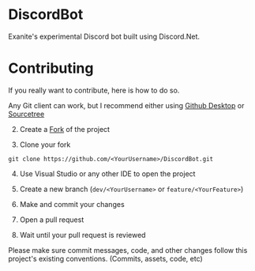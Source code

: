 # DiscordBot

Exanite's experimental Discord bot built using Discord.Net.

# Contributing

If you really want to contribute, here is how to do so.

Any Git client can work, but I recommend either using [Github Desktop](https://desktop.github.com/) or [Sourcetree](https://www.sourcetreeapp.com/)

2. Create a [Fork](https://github.com/Exanite/DiscordBot/fork) of the project

3. Clone your fork
```
git clone https://github.com/<YourUsername>/DiscordBot.git
```
4. Use Visual Studio or any other IDE to open the project

5. Create a new branch (`dev/<YourUsername>` or `feature/<YourFeature>`)

6. Make and commit your changes

7. Open a pull request

8. Wait until your pull request is reviewed

Please make sure commit messages, code, and other changes follow this project's existing conventions. (Commits, assets, code, etc)
